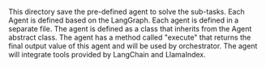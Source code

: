 This directory save the pre-defined agent to solve the sub-tasks. Each Agent is defined based on the LangGraph. Each agent is defined in a separate file. The agent is defined as a class that inherits from the Agent abstract class. The agent has a method called "execute" that returns the final output value of this agent and will be used by orchestrator. 
The agent will integrate tools provided by LangChain and LlamaIndex.